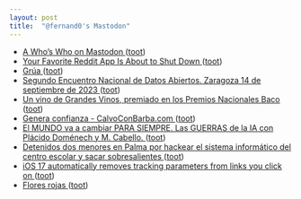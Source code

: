 ```yaml
---
layout: post
title:  "@fernand0's Mastodon"
---
```

*  [A Who’s Who on Mastodon ](https://dougpete.wordpress.com/2023/06/08/a-whos-who-on-mastodon) ([toot](https://mastodon.social/@fernand0/110576675577697325))
*  [Your Favorite Reddit App Is About to Shut Down ](https://www.howtogeek.com/897844/your-favorite-reddit-app-is-about-to-shut-down) ([toot](https://mastodon.social/@fernand0/110576536135108157))
*  [Grúa ](https://www.flickr.com/photos/fernand0/52952356159) ([toot](https://mastodon.social/@fernand0/110576385508854743))
*  [Segundo Encuentro Nacional de Datos Abiertos. Zaragoza 14 de septiembre de 2023 ](https://opendata.aragon.es/-/segundo-encuentro-nacional-de-datos-abiertos.-zaragoza-14-de-septiembre-de-202) ([toot](https://mastodon.social/@fernand0/110576204661851348))
*  [Un vino de Grandes Vinos, premiado en los Premios Nacionales Baco ](https://redaccion.camarazaragoza.com/un-vino-de-grandes-vinos-premiado-en-los-premios-nacionales-baco) ([toot](https://mastodon.social/@fernand0/110576085464775128))
*  [Genera confianza - CalvoConBarba.com ](https://calvoconbarba.com/2023/06/05/genera-confianza) ([toot](https://mastodon.social/@fernand0/110575740548790461))
*  [El MUNDO va a cambiar PARA SIEMPRE. Las GUERRAS de la IA con Plácido Doménech y M. Cabello. ](https://www.youtube.com/watch?v=9zOBBGwFo44&amp%3Bfeature=youtu.b) ([toot](https://mastodon.social/@fernand0/110575651387026852))
*  [Detenidos dos menores en Palma por hackear el sistema informático del centro escolar y sacar sobresalientes ](https://www.diariodemallorca.es/sucesos/2023/06/10/detenidos-menores-palma-piratear-sistema-88532561.htm) ([toot](https://mastodon.social/@fernand0/110575426008344210))
*  [iOS 17 automatically removes tracking parameters from links you click on ](https://9to5mac.com/2023/06/08/ios-17-link-tracking-protection) ([toot](https://mastodon.social/@fernand0/110572259187713237))
*  [Flores rojas ](https://avecesunafoto.wordpress.com/2023/06/19/flores-rojas) ([toot](https://mastodon.social/@fernand0/110572089493891510))
